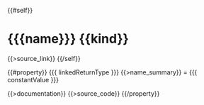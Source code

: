 {{#self}}
# {{{name}}} {{kind}}

{{>source_link}}
{{/self}}

{{#property}}
{{{ linkedReturnType }}} {{>name_summary}} = {{{ constantValue }}}

{{>documentation}}
{{>source_code}}
{{/property}}
